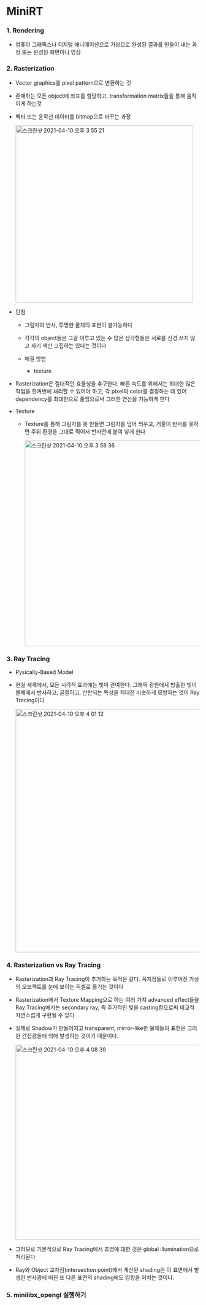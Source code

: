 # MiniRT



### 1. Rendering

- 컴퓨터 그래픽스나 디지털 애니메이션으로 가상으로 완성된 결과를 만들어 내는 과정 또는 완성된 화면이나 영상


### 2. Rasterization

- Vector graphics를 pixel pattern으로 변환하는 것

- 존재하는 모든 object에 좌표를 할당하고, transformation matrix들을 통해 움직이게 하는것

- 벡터 또는 윤곽선 데이터를 bitmap으로 바꾸는 과정

    <p>
        <img width="461" alt="스크린샷 2021-04-10 오후 3 55 21" src="https://user-images.githubusercontent.com/48857296/114261395-48b8e680-9a15-11eb-95fd-dbf9468deb4a.png">
    </p>

- 단점

    - 그림자와 반사, 투명한 물체의 표현이 불가능하다
    
    - 각각의 object들은 그걸 이루고 있는 수 많은 삼각형들은 서로를 신경 쓰지 않고 자기 색만 고집하는 있다는 것이다
    
    - 해결 방법 
        
        - texture
        
- Rasterization은 절대적인 효율성을 추구한다. 빠른 속도를 위해서는 최대한 많은 작업을 한꺼번에 처리할 수 있어야 하고, 각 pixel의 color를 결정하는 데 있어 dependency를 최대한으로 줄임으로써 그러한 연산을 가능하게 한다

- Texture

    - Texture를 통해 그림자를 못 만들면 그림자를 덮어 씌우고, 거울이 반사를 못하면 주위 환경을 그대로 찍어서 반사면에 붙여 넣게 한다
    
        <p>
            <img width="536" alt="스크린샷 2021-04-10 오후 3 58 36" src="https://user-images.githubusercontent.com/48857296/114261466-b533e580-9a15-11eb-9e0f-59dcd83b34e5.png">
        </p>

### 3. Ray Tracing

- Pysically-Based Model
    
- 현실 세계에서, 모든 시각적 효과에는 빛이 관여한다. 그래픽 광원에서 방출한 빛이 물체에서 반사하고, 굴절하고, 산란되는 특성을 최대한 비슷하게 모방하는 것이 Ray Tracing이다
    
    <p>
        <img width="634" alt="스크린샷 2021-04-10 오후 4 01 12" src="https://user-images.githubusercontent.com/48857296/114261544-080d9d00-9a16-11eb-9326-ce80128044f6.png">
    </p>

### 4. Rasterization vs Ray Tracing

- Rasterization과 Ray Tracing이 추가하는 목적은 같다. 꼭지점들로 이루어진 가상의 오브젝트를 눈에 보이는 픽셀로 옮기는 것이다
    

- Rasterization에서 Texture Mapping으로 하는 여러 가지 advanced effect들을 Ray Tracing에서는 secondary ray, 즉 추가적인 빛을 casting함으로써 비교적 자연스럽게 구현될 수 있다

- 실제로 Shadow가 만들어지고 transparent, mirror-like한 물체들의 표현은 그러한 간접광들에 의해 발생하는 것이기 때문이다.

    <p>
        <img width="508" alt="스크린샷 2021-04-10 오후 4 08 39" src="https://user-images.githubusercontent.com/48857296/114261717-101a0c80-9a17-11eb-82b0-2fcca63394d3.png">
    </p>

- 그러므로 기본적으로 Ray Tracing에서 조명에 대한 것은 global illumination으로 처리된다

- Ray와 Object 교차점(intersection point)에서 계산된 shading은 이 표면에서 발생한 반사광에 비친 또 다른 표면의 shading에도 영향을 미치는 것이다.



### 5. minilibx_opengl 실행하기


